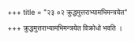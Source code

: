 +++
title = "२३ ०२ क्रुद्धमुत्तराभ्यामभिमन्त्रयेत"

+++
क्रुद्धमुत्तराभ्यामभिमन्त्रयेत विक्रोधो भवति ।
